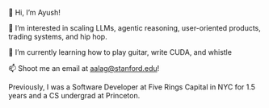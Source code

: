 👋 Hi, I’m Ayush!

👀 I’m interested in scaling LLMs, agentic reasoning, user-oriented products, trading systems, and hip hop.

🌱 I’m currently learning how to play guitar, write CUDA, and whistle

📫 Shoot me an email at aalag@stanford.edu!

Previously, I was a Software Developer at Five Rings Capital in NYC for 1.5 years and a CS undergrad at Princeton.

<!---
ayush-alag/ayush-alag is a ✨ special ✨ repository because its `README.md` (this file) appears on your GitHub profile.
You can click the Preview link to take a look at your changes.
--->
